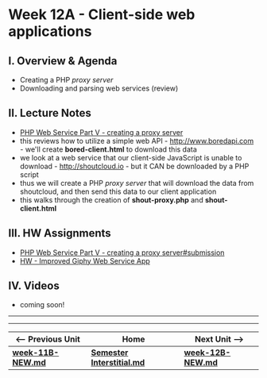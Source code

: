 # Week 12A - Client-side web applications

## I. Overview & Agenda
 - Creating a PHP *proxy server*
 - Downloading and parsing web services (review)

## II. Lecture Notes
 - [PHP Web Service Part V - creating a proxy server](https://github.com/tonethar/IGME-330-Master/blob/master/notes/HW-php-web-service-5.md)
  - this reviews how to utilize a simple web API - http://www.boredapi.com - we'll create **bored-client.html** to download this data
  - we look at a web service that our client-side JavaScript is unable to download - http://shoutcloud.io - but it CAN be downloaded by a PHP script
  - thus we will create a PHP *proxy server* that will download the data from shoutcloud, and then send this data to our client application
  - this walks through the creation of **shout-proxy.php** and **shout-client.html**

## III. HW Assignments

 - [PHP Web Service Part V - creating a proxy server#submission](https://github.com/tonethar/IGME-330-Master/blob/master/notes/HW-php-web-service-5.md#submission)
 - [HW - Improved Giphy Web Service App](https://github.com/tonethar/IGME-330-Master/blob/master/notes/HW-improved-gif-finder.md)

## IV. Videos

- coming soon!

<hr><hr>

| <-- Previous Unit | Home | Next Unit -->
| --- | --- | --- 
| [**week-11B-NEW.md**](week-11B-NEW.md)    |  [**Semester Interstitial.md**](interstitial.md) | [**week-12B-NEW.md**](week-12B-NEW.md)
